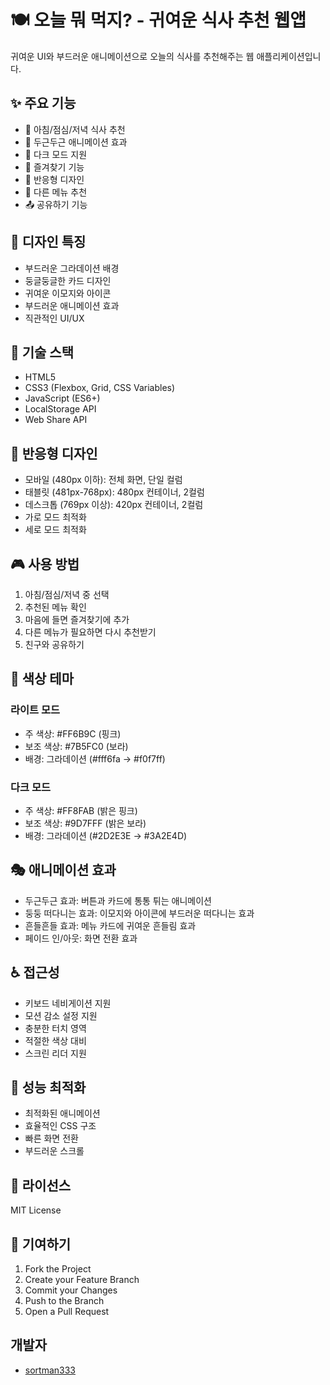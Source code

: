# 🍽️ 오늘 뭐 먹지? - 귀여운 식사 추천 웹앱

귀여운 UI와 부드러운 애니메이션으로 오늘의 식사를 추천해주는 웹 애플리케이션입니다.

## ✨ 주요 기능

- 🌅 아침/점심/저녁 식사 추천
- 💫 두근두근 애니메이션 효과
- 🌙 다크 모드 지원
- 💝 즐겨찾기 기능
- 📱 반응형 디자인
- 🔄 다른 메뉴 추천
- 📤 공유하기 기능

## 🎨 디자인 특징

- 부드러운 그라데이션 배경
- 둥글둥글한 카드 디자인
- 귀여운 이모지와 아이콘
- 부드러운 애니메이션 효과
- 직관적인 UI/UX

## 🎯 기술 스택

- HTML5
- CSS3 (Flexbox, Grid, CSS Variables)
- JavaScript (ES6+)
- LocalStorage API
- Web Share API

## 📱 반응형 디자인

- 모바일 (480px 이하): 전체 화면, 단일 컬럼
- 태블릿 (481px-768px): 480px 컨테이너, 2컬럼
- 데스크톱 (769px 이상): 420px 컨테이너, 2컬럼
- 가로 모드 최적화
- 세로 모드 최적화

## 🎮 사용 방법

1. 아침/점심/저녁 중 선택
2. 추천된 메뉴 확인
3. 마음에 들면 즐겨찾기에 추가
4. 다른 메뉴가 필요하면 다시 추천받기
5. 친구와 공유하기

## 🎈 색상 테마

### 라이트 모드
- 주 색상: #FF6B9C (핑크)
- 보조 색상: #7B5FC0 (보라)
- 배경: 그라데이션 (#fff6fa → #f0f7ff)

### 다크 모드
- 주 색상: #FF8FAB (밝은 핑크)
- 보조 색상: #9D7FFF (밝은 보라)
- 배경: 그라데이션 (#2D2E3E → #3A2E4D)

## 🎭 애니메이션 효과

- 두근두근 효과: 버튼과 카드에 통통 튀는 애니메이션
- 둥둥 떠다니는 효과: 이모지와 아이콘에 부드러운 떠다니는 효과
- 흔들흔들 효과: 메뉴 카드에 귀여운 흔들림 효과
- 페이드 인/아웃: 화면 전환 효과

## ♿ 접근성

- 키보드 네비게이션 지원
- 모션 감소 설정 지원
- 충분한 터치 영역
- 적절한 색상 대비
- 스크린 리더 지원

## 🚀 성능 최적화

- 최적화된 애니메이션
- 효율적인 CSS 구조
- 빠른 화면 전환
- 부드러운 스크롤

## 📝 라이선스

MIT License

## 👥 기여하기

1. Fork the Project
2. Create your Feature Branch
3. Commit your Changes
4. Push to the Branch
5. Open a Pull Request

## 개발자

- [sortman333](https://github.com/sortman333)
